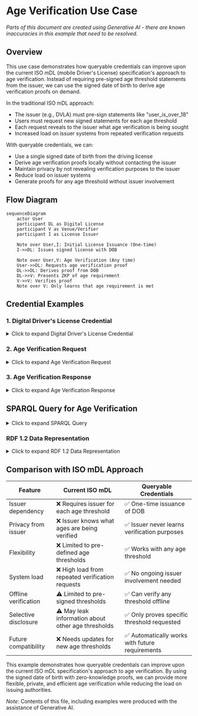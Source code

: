# Age Verification Use Case

*Parts of this document are created using Generative AI - there are known inaccuracies in this example that need to be resolved.*

## Overview

This use case demonstrates how queryable credentials can improve upon the current ISO mDL (mobile Driver's License) specification's approach to age verification. Instead of requiring pre-signed age threshold statements from the issuer, we can use the signed date of birth to derive age verification proofs on demand.

In the traditional ISO mDL approach:
- The issuer (e.g., DVLA) must pre-sign statements like "user_is_over_18"
- Users must request new signed statements for each age threshold
- Each request reveals to the issuer what age verification is being sought
- Increased load on issuer systems from repeated verification requests

With queryable credentials, we can:
- Use a single signed date of birth from the driving license
- Derive age verification proofs locally without contacting the issuer
- Maintain privacy by not revealing verification purposes to the issuer
- Reduce load on issuer systems
- Generate proofs for any age threshold without issuer involvement

## Flow Diagram

```mermaid
sequenceDiagram
    actor User
    participant DL as Digital License
    participant V as Venue/Verifier
    participant I as License Issuer

    Note over User,I: Initial License Issuance (One-time)
    I->>DL: Issues signed license with DOB
    
    Note over User,V: Age Verification (Any time)
    User->>DL: Requests age verification proof
    DL->>DL: Derives proof from DOB
    DL->>V: Presents ZKP of age requirement
    V->>V: Verifies proof
    Note over V: Only learns that age requirement is met
```

## Credential Examples

### 1. Digital Driver's License Credential

<details>
<summary>Click to expand Digital Driver's License Credential</summary>

```json
{
  "@context": [
    "https://www.w3.org/ns/credentials/v2",
    "https://www.w3.org/ns/credentials/examples/v2",
    "https://vocabulary.dvla.gov.uk/2024/credentials/v1"
  ],
  "id": "urn:uuid:a1b2c3d4-e5f6-7890-abcd-ef1234567890",
  "type": ["VerifiableCredential", "DigitalDriversLicense"],
  "issuer": {
    "id": "did:example:dvla123",
    "type": "Organization",
    "name": "Driver and Vehicle Licensing Agency"
  },
  "validFrom": "2024-01-15T00:00:00Z",
  "validUntil": "2034-01-14T23:59:59Z",
  "credentialSubject": {
    "id": "did:example:holder123",
    "type": "Person",
    "givenName": "Alice",
    "familyName": "Smith",
    "dateOfBirth": "2000-06-15",
    "licenseNumber": "SMITH906150A99AB",
    "licenseClass": ["B", "AM"],
    "issuingAuthority": "DVLA",
    "issuingCountry": "GB",
    "residentialAddress": {
      "type": "PostalAddress",
      "streetAddress": "123 Main St",
      "addressLocality": "London",
      "postalCode": "SW1A 1AA",
      "addressCountry": "GB"
    }
  }
}
```

</details>

### 2. Age Verification Request

<details>
<summary>Click to expand Age Verification Request</summary>

```json
{
  "@context": [
    "https://www.w3.org/ns/credentials/v2",
    "https://vocabulary.age-verification.org/2024/terms/v1"
  ],
  "type": "AgeVerificationRequest",
  "verifier": {
    "id": "did:example:venue123",
    "type": "Organization",
    "name": "Event Venue"
  },
  "requirements": {
    "minimumAge": 18,
    "verificationTime": "2024-03-16T20:00:00Z",
    "acceptedIssuers": [
      "did:example:dvla123",
      "did:example:eu-authority456"
    ],
    "acceptedCredentialTypes": [
      "DigitalDriversLicense",
      "NationalIDCard",
      "Passport"
    ]
  }
}
```

</details>

### 3. Age Verification Response

<details>
<summary>Click to expand Age Verification Response</summary>

```json
{
  "@context": [
    "https://www.w3.org/ns/credentials/v2",
    "https://vocabulary.age-verification.org/2024/terms/v1"
  ],
  "type": "AgeVerificationResponse",
  "verificationRequest": "request:age-verification-123",
  "holder": "did:example:holder123",
  "verifier": "did:example:venue123",
  "verificationTime": "2024-03-16T20:00:00Z",
  "result": {
    "meetsAgeRequirement": true,
    "minimumAgeVerified": 18
  },
  "proof": {
    "type": "ZeroKnowledgeProof",
    "verificationMethod": "did:example:holder123#key-1",
    "created": "2024-03-16T20:00:00Z",
    "proofPurpose": "To prove age requirement is met without revealing actual age",
    "proofValue": "z4r5TYU8iK...2nB4vM7xW9"
  }
}
```

</details>

## SPARQL Query for Age Verification

<details>
<summary>Click to expand SPARQL Query</summary>

```sparql
PREFIX rdf: <http://www.w3.org/1999/02/22-rdf-syntax-ns#>
PREFIX xsd: <http://www.w3.org/2001/XMLSchema#>
PREFIX dvla: <https://vocabulary.dvla.gov.uk/2024/terms/>
PREFIX av: <https://vocabulary.age-verification.org/2024/terms/>

SELECT ?meetsRequirement
WHERE {
  # Get the holder's date of birth from their credential
  ?credential dvla:dateOfBirth ?dob .
  
  # Get the verification requirements
  ?request av:minimumAge ?minAge ;
           av:verificationTime ?verificationTime .
  
  # Calculate age at verification time
  BIND(YEAR(?verificationTime) - YEAR(?dob) - 
    IF(MONTH(?verificationTime) < MONTH(?dob) || 
       (MONTH(?verificationTime) = MONTH(?dob) && DAY(?verificationTime) < DAY(?dob)),
    1, 0) AS ?age)
  
  # Check if age requirement is met
  BIND(?age >= ?minAge AS ?meetsRequirement)
  
  # Verify credential is from accepted issuer
  ?credential dvla:issuer ?issuer .
  ?request av:acceptedIssuers ?acceptedIssuer .
  FILTER(?issuer = ?acceptedIssuer)
  
  # Verify credential is not expired
  ?credential dvla:validUntil ?validUntil .
  FILTER(?validUntil > ?verificationTime)
}
```

The response would include a zero-knowledge proof attesting that:

1. The date of birth is from a valid, signed credential from an accepted issuer
2. The credential was not expired at the time of verification
3. The calculated age meets the minimum requirement
4. No actual date of birth or age is revealed to the verifier

</details>

### RDF 1.2 Data Representation

<details>
<summary>Click to expand RDF 1.2 Data Representation</summary>

```ttl
@prefix : <https://example.org/terms/> .
@prefix dvla: <https://vocabulary.dvla.gov.uk/2024/terms/> .
@prefix xsd: <http://www.w3.org/2001/XMLSchema#> .
@prefix holder: <did:example:holder123#> .

# DVLA's claims about the license holder
:DVLAAuthority :claims <<holder: dvla:dateOfBirth "2000-06-15"^^xsd:date>> .
:DVLAAuthority :claims <<holder: dvla:licenseNumber "SMITH906150A99AB">> .
:DVLAAuthority :claims <<holder: dvla:licenseClass "B">> .
:DVLAAuthority :claims <<holder: dvla:licenseClass "AM">> .

# Signature on the claims
:DVLAAuthority :signature _:sig1 .
_:sig1 :signatureValue "eyJhbGciOiJFUzI1..." .
_:sig1 :created "2024-01-15T00:00:00Z"^^xsd:dateTime .
_:sig1 :expires "2034-01-14T23:59:59Z"^^xsd:dateTime .

# Age verification request
:Venue :requests _:verification1 .
_:verification1 :minimumAge "18"^^xsd:integer .
_:verification1 :verificationTime "2024-03-16T20:00:00Z"^^xsd:dateTime .
_:verification1 :acceptedIssuer :DVLAAuthority .
```

This structure allows the creation of zero-knowledge proofs that demonstrate age requirements are met based on the signed date of birth, without revealing the actual date of birth or calculated age to the verifier.

</details>

## Comparison with ISO mDL Approach

| Feature                          | Current ISO mDL                                                | Queryable Credentials                                    |
| -------------------------------- | ------------------------------------------------------------- | ------------------------------------------------------ |
| Issuer dependency               | ❌ Requires issuer for each age threshold                     | ✅ One-time issuance of DOB                            |
| Privacy from issuer             | ❌ Issuer knows what ages are being verified                 | ✅ Issuer never learns verification purposes           |
| Flexibility                     | ❌ Limited to pre-defined age thresholds                     | ✅ Works with any age threshold                        |
| System load                     | ❌ High load from repeated verification requests             | ✅ No ongoing issuer involvement needed                |
| Offline verification            | ⚠️ Limited to pre-signed thresholds                        | ✅ Can verify any threshold offline                    |
| Selective disclosure            | ⚠️ May leak information about other age thresholds         | ✅ Only proves specific threshold requested            |
| Future compatibility            | ❌ Needs updates for new age thresholds                      | ✅ Automatically works with future requirements        |

This example demonstrates how queryable credentials can improve upon the current ISO mDL specification's approach to age verification. By using the signed date of birth with zero-knowledge proofs, we can provide more flexible, private, and efficient age verification while reducing the load on issuing authorities.

*Note*: Contents of this file, including examples were produced with the assistance of Generative AI. 